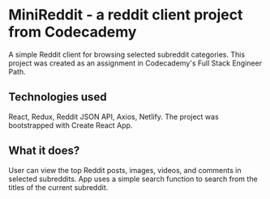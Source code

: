 # MiniReddit - a reddit client project from Codecademy

A simple Reddit client for browsing selected subreddit categories. This project was created as an assignment in Codecademy's Full Stack Engineer Path.

## Technologies used

React, Redux, Reddit JSON API, Axios, Netlify. The project was bootstrapped with Create React App.

## What it does?

User can view the top Reddit posts, images, videos, and comments in selected subreddits. App uses a simple search function to search from the titles of the current subreddit.

